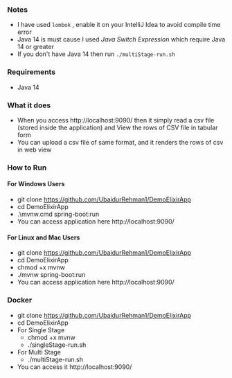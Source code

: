 ### Notes
- I have used ```lombok``` , enable it on your IntelliJ Idea to avoid compile time error  
- Java 14 is must cause I used *Java Switch Expression* which require Java 14 or greater
- If you don't have Java 14 then run ```./multiStage-run.sh```

### Requirements
- Java 14

### What it does
- When you access http://localhost:9090/ then it simply read a csv file (stored inside the application) and View the rows of CSV file in tabular form
- You can upload a csv file of same format, and it renders the rows of csv in web view 

### How to Run
#### For Windows Users
- git clone https://github.com/UbaidurRehman1/DemoElixirApp
- cd DemoElixirApp
- .\mvnw.cmd spring-boot:run
- You can access application here http://localhost:9090/


#### For Linux and Mac Users
- git clone https://github.com/UbaidurRehman1/DemoElixirApp
- cd DemoElixirApp
- chmod +x mvnw
- ./mvnw spring-boot:run
- You can access application here http://localhost:9090/


### Docker
- git clone https://github.com/UbaidurRehman1/DemoElixirApp
- cd DemoElixirApp
- For Single Stage 
    - chmod +x mvnw
    - ./singleStage-run.sh
- For Multi Stage
    - ./multiStage-run.sh
- You can access it http://localhost:9090/
